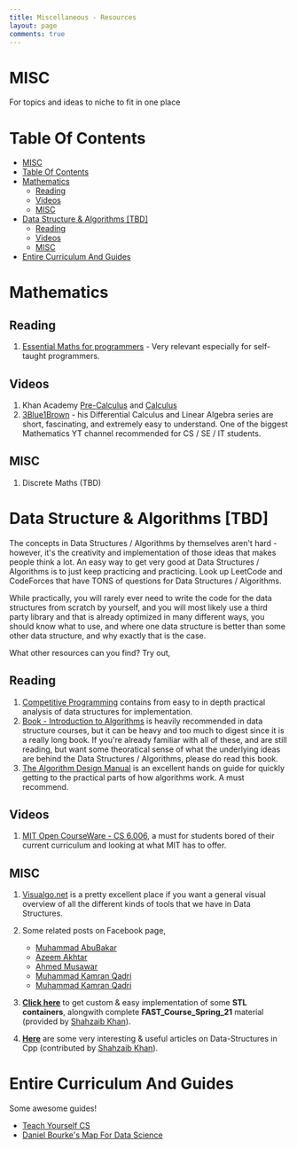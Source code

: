 ```yaml
---
title: Miscellaneous - Resources
layout: page
comments: true
---
```


# MISC

For topics and ideas to niche to fit in one place

# Table Of Contents

- [MISC](#misc)
- [Table Of Contents](#table-of-contents)
- [Mathematics](#mathematics)
  - [Reading](#reading)
  - [Videos](#videos)
  - [MISC](#misc-1)
- [Data Structure & Algorithms [TBD]](#data-structure--algorithms-tbd)
  - [Reading](#reading-1)
  - [Videos](#videos-1)
  - [MISC](#misc-2)
- [Entire Curriculum And Guides](#entire-curriculum-and-guides)

# Mathematics

## Reading

1. [Essential Maths for programmers](https://www.freecodecamp.org/news/learn-algebra-to-improve-your-programming-skills/) - Very relevant especially for self-taught programmers.

## Videos

1. Khan Academy [Pre-Calculus](https://www.khanacademy.org/math/precalculus) and [Calculus](https://www.khanacademy.org/math/calculus-1)
2. [3Blue1Brown](https://www.youtube.com/channel/UCYO_jab_esuFRV4b17AJtAw) - his Differential Calculus and Linear Algebra series are short, fascinating, and extremely easy to understand. One of the biggest Mathematics YT channel recommended for CS / SE / IT students.

## MISC

1. Discrete Maths (TBD)

# Data Structure & Algorithms [TBD]

The concepts in Data Structures / Algorithms by themselves aren't hard - however, it's the creativity and implementation of those ideas that makes people think a lot. An easy way to get very good at Data Structures / Algorithms is to just keep practicing and practicing. Look up LeetCode and CodeForces that have TONS of questions for Data Structures / Algorithms.

While practically, you will rarely ever need to write the code for the data structures from scratch by yourself, and you will most likely use a third party library and that is already optimized in many different ways, you should know what to use, and where one data structure is better than some other data structure, and why exactly that is the case.

What other resources can you find? Try out,

## Reading

1. [Competitive Programming](https://cpbook.net/) contains from easy to in depth practical analysis of data structures for implementation.
2. [Book - Introduction to Algorithms](https://www.amazon.com/Introduction-Algorithms-3rd-MIT-Press/dp/0262033844) is heavily recommended in data structure courses, but it can be heavy and too much to digest since it is a really long book. If you're already familiar with all of these, and are still reading, but want some theoratical sense of what the underlying ideas are behind the Data Structures / Algorithms, please do read this book.
3. [The Algorithm Design Manual](https://www.amazon.com/Algorithm-Design-Manual-Steven-Skiena/dp/1849967202) is an excellent hands on guide for quickly getting to the practical parts of how algorithms work. A must recommend.

## Videos

1. [MIT Open CourseWare - CS 6.006](https://ocw.mit.edu/courses/electrical-engineering-and-computer-science/6-006-introduction-to-algorithms-spring-2008/), a must for students bored of their current curriculum and looking at what MIT has to offer.

## MISC

1. [Visualgo.net](https://visualgo.net/en) is a pretty excellent place if you want a general visual overview of all the different kinds of tools that we have in Data Structures.

2. Some related posts on Facebook page,
   - [Muhammad AbuBakar](https://web.facebook.com/groups/softdevpk/permalink/1046698715787153/)
   - [Azeem Akhtar](https://web.facebook.com/groups/softdevpk/permalink/959172294539796/)
   - [Ahmed Musawar](https://web.facebook.com/groups/softdevpk/permalink/1046305165826508/)
   - [Muhammad Kamran Qadri](https://web.facebook.com/groups/softdevpk/permalink/966099857180373/)
   - [Muhammad Kamran Qadri](https://web.facebook.com/groups/softdevpk/permalink/966755790448113/)

3. [**Click here**](https://github.com/HypertextAssassin0273/Data_Structures_in_Cpp) to get custom & easy implementation of some **STL containers**, alongwith complete **FAST_Course_Spring_21** material (provided by [Shahzaib Khan](https://hypertextassassin0273.github.io/)).

4. [**Here**](https://hypertextassassin0273.github.io/blog-posts/) are some very interesting & useful articles on Data-Structures in Cpp (contributed by [Shahzaib Khan](https://hypertextassassin0273.github.io/)).

# Entire Curriculum And Guides

Some awesome guides!

- [Teach Yourself CS](https://teachyourselfcs.com/)
- [Daniel Bourke's Map For Data Science](https://whimsical.com/CA7f3ykvXpnJ9Az32vYXva)
